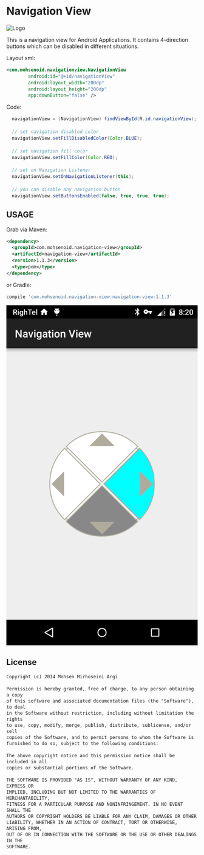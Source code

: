 Navigation View
============

![Logo](logo.png)

This is a navigation view for Android Applications. It contains 4-direction buttons which can be disabled in different situations.

Layout xml:
```xml
<com.mohsenoid.navigationview.NavigationView
        android:id="@+id/navigationView"
        android:layout_width="200dp"
        android:layout_height="200dp"
        app:downButton="false" />
```  

Code:
```java
  navigationView = (NavigationView) findViewById(R.id.navigationView);

  // set navigation disabled color
  navigationView.setFillDisabledColor(Color.BLUE);

  // set navigation fill color
  navigationView.setFillColor(Color.RED);

  // set on Navigation Listener
  navigationView.setOnNavigationListener(this);

  // you can disable any navigation button
  navigationView.setButtonsEnabled(false, true, true, true);
```

USAGE
--------

Grab via Maven:
```xml
<dependency>
  <groupId>com.mohsenoid.navigation-view</groupId>
  <artifactId>navigation-view</artifactId>
  <version>1.1.3</version>
  <type>pom</type>
</dependency>
```
or Gradle:
```groovy
compile 'com.mohsenoid.navigation-view:navigation-view:1.1.3'
```

![Screenshot](/Screenshot.png)

License
-------

    Copyright (c) 2014 Mohsen Mirhoseini Argi

    Permission is hereby granted, free of charge, to any person obtaining a copy
    of this software and associated documentation files (the "Software"), to deal
    in the Software without restriction, including without limitation the rights
    to use, copy, modify, merge, publish, distribute, sublicense, and/or sell
    copies of the Software, and to permit persons to whom the Software is
    furnished to do so, subject to the following conditions:

    The above copyright notice and this permission notice shall be included in all
    copies or substantial portions of the Software.

    THE SOFTWARE IS PROVIDED "AS IS", WITHOUT WARRANTY OF ANY KIND, EXPRESS OR
    IMPLIED, INCLUDING BUT NOT LIMITED TO THE WARRANTIES OF MERCHANTABILITY,
    FITNESS FOR A PARTICULAR PURPOSE AND NONINFRINGEMENT. IN NO EVENT SHALL THE
    AUTHORS OR COPYRIGHT HOLDERS BE LIABLE FOR ANY CLAIM, DAMAGES OR OTHER
    LIABILITY, WHETHER IN AN ACTION OF CONTRACT, TORT OR OTHERWISE, ARISING FROM,
    OUT OF OR IN CONNECTION WITH THE SOFTWARE OR THE USE OR OTHER DEALINGS IN THE
    SOFTWARE.
